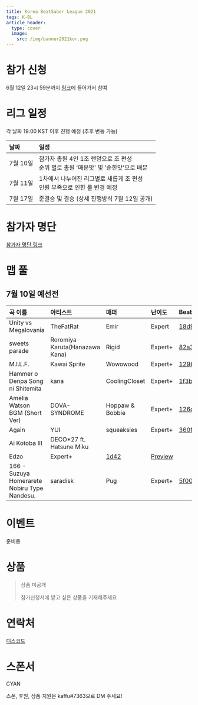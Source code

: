 ```yaml
---
title: Korea BeatSaber League 2021
tags: K-BL
article_header:
  type: cover
  image:
    src: /img/banner2021kor.png
---
```


# 참가 신청

6월 12일 23시 59분까지 [링크](https://forms.gle/z1Vq5rUUrXmH23dNA)에 들어가서 참여

# 리그 일정

각 날짜 19:00 KST 이후 진행 예정 (추후 변동 가능)

날짜 | 일정
:---|:---
7월 10일 | 참가자 총원 4인 1조 랜덤으로 조 편성<br>순위 별로 총원 '매운맛' 및 '순한맛'으로 배분
7월 11일 | 1차에서 나누어진 리그별로 새롭게 조 편성<br>인원 부족으로 인한 룰 변경 예정
7월 17일 | 준결승 및 결승 (상세 진행방식 7월 12일 공개)

# 참가자 명단

[참가자 명단 링크](/2021/06/11/KBL-2021-참가자명단.html)

# 맵 풀
## 7월 10일 예선전

곡 이름 | 아티스트 | 매퍼 | 난이도 | BeatSaver | Preview
:---|:---|:---|:---|:---|:---
Unity vs Megalovania | TheFatRat | Emir | Expert | [18d9d](https://beatsaver.com/beatmap/18d9d) | [Preview](https://skystudioapps.com/bs-viewer/?id=18d9d)
sweets parade | Roromiya Karuta(Hanazawa Kana) | Rigid | Expert+ | [82a3](https://beatsaver.com/beatmap/82a3) | [Preview](https://skystudioapps.com/bs-viewer/?id=82a3)
M.I.L.F. | Kawai Sprite | Wowowood | Expert+ | [1296f](https://beatsaver.com/beatmap/1296f) | [Preview](https://skystudioapps.com/bs-viewer/?id=1296f)
Hammer o Denpa Song ni Shitemita | kana | CoolingCloset | Expert+ | [1f3b](https://beatsaver.com/beatmap/1f3b) | [Preview](https://skystudioapps.com/bs-viewer/?id=1f3b)
Amelia Watson BGM (Short Ver) | DOVA-SYNDROME | Hoppaw & Bobbie | Expert+ | [126d7](https://beatsaver.com/beatmap/126d7) | [Preview](https://skystudioapps.com/bs-viewer/?id=126d7)
Again | YUI | squeaksies | Expert+ | [360f](https://beatsaver.com/beatmap/360f) | [Preview](https://skystudioapps.com/bs-viewer/?id=360f)
Ai Kotoba III | DECO*27 ft. Hatsune Miku
 | Edzo | Expert+ | [1d42](https://beatsaver.com/beatmap/1d42) | [Preview](https://skystudioapps.com/bs-viewer/?id=1d42)
	166 - Suzuya Homerarete Nobiru Type Nandesu. | saradisk | Pug | Expert+ | [5f00](https://beatsaver.com/beatmap/5f00) | [Preview](https://skystudioapps.com/bs-viewer/?id=5f00)

# 이벤트

준비중

# 상품

> 상품 미공개
>
> 참가신청서에 받고 싶은 상품을 기재해주세요

# 연락처

[디스코드](https://discord.gg/SEFBZrG)

# 스폰서

CYAN

스폰, 후원, 상품 지원은 kaffu#7363으로 DM 주세요!

